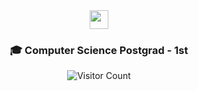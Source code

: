 <div align="center">
  <img src="https://media4.giphy.com/media/4vvwVMHk9oZck/giphy.gif" width="30">
  
  <h3> 🎓 Computer Science Postgrad - 1st</h3>
  
![Visitor Count](https://profile-counter.glitch.me/{maxpxtts}/count.svg)
  
</div>

<!--TODO use : https://media0.giphy.com/media/aug1o4CyAHVcIQTzYb/giphy.gif around a gif of ur head?-->
